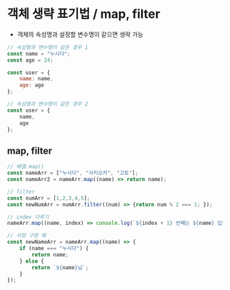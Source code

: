 # 객체 생략 표기법 / map, filter

* 객체의 속성명과 설정할 변수명이 같으면 생략 가능

```javascript
// 속성명과 변수명이 같은 경우 1
const name = "누시다";
const age = 24;

const user = {
    name: name,
    age: age
};

// 속성명과 변수명이 같은 경우 2
const user = {
    name,
    age
};
```



## map, filter

```javascript
// 배열.map()
const nameArr = ["누시다", "사키오카", "고토"];
const nameArr2 = nameArr.map((name) => return name);

// filter
const numArr = [1,2,3,4,5];
const newNumArr = numArr.filter((num) => {return num % 2 === 1; });

// index 다루기
nameArr.map((name, index) => console.log(`${index + 1} 번째는 ${name} 입니다.`));

// 사양 구현 예
const newNameArr = nameArr.map((name) => {
    if (name === "누시다") {
        return name;
    } else {
        return `${name}님`;
    }
});
```

